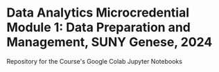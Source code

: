 # Data Analytics Microcredential Module 1: Data Preparation and Management, SUNY Genese, 2024

Repository for the Course's Google Colab Jupyter Notebooks
